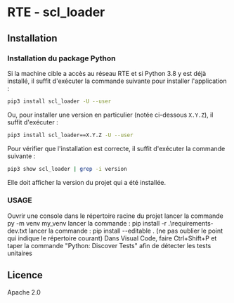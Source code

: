 # RTE - scl_loader

## Installation

### Installation du package Python

Si la machine cible a accès au réseau RTE et si Python 3.8 y est déjà installé, il suffit d'exécuter la commande
suivante pour installer l'application :

```bash
pip3 install scl_loader -U --user
```

Ou, pour installer une version en particulier (notée ci-dessous `X.Y.Z`), il suffit d'exécuter :

```bash
pip3 install scl_loader==X.Y.Z -U --user
```

Pour vérifier que l'installation est correcte, il suffit d'exécuter la commande suivante :

```bash
pip3 show scl_loader | grep -i version
```

Elle doit afficher la version du projet qui a été installée.

### USAGE

Ouvrir une console dans le répertoire racine du projet
lancer la commande py -m venv my_venv
lancer la commande : pip install -r .\requirements-dev.txt
lancer la commande : pip install --editable .   (ne pas oublier le point qui indique le répertoire courant)
Dans Visual Code, faire Ctrl+Shift+P et taper la commande "Python: Discover Tests" afin de détecter les tests unitaires

## Licence

Apache 2.0
